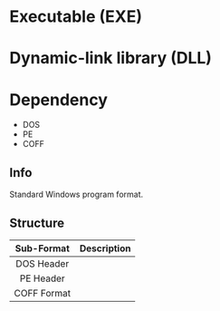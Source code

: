 # Executable (EXE)
# Dynamic-link library (DLL)

# Dependency
- DOS
- PE
- COFF

## Info
Standard Windows program format. 

## Structure
|Sub-Format|Description|
|:-:|-:|
|DOS Header||
|PE Header||
|COFF Format||